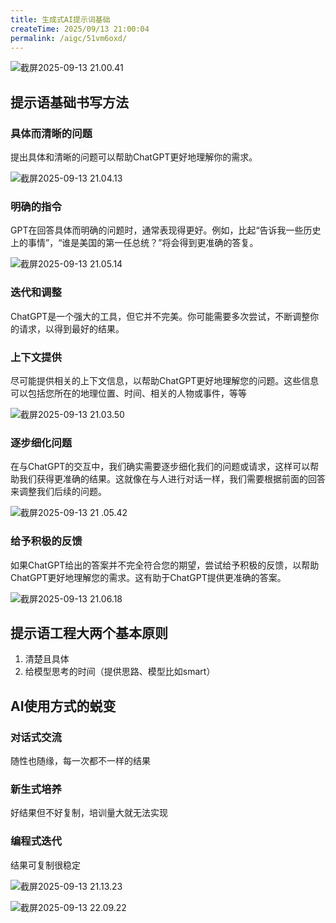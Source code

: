 ```yaml
---
title: 生成式AI提示词基础
createTime: 2025/09/13 21:00:04
permalink: /aigc/51vm6oxd/
---
```

![截屏2025-09-13 21.00.41](https://file.iglooblog.top/aigc/20250913210103042.png)

## 提示语基础书写方法

### 具体而清晰的问题

提出具体和清晰的问题可以帮助ChatGPT更好地理解你的需求。

![截屏2025-09-13 21.04.13](https://file.iglooblog.top/aigc/20250913210449810.png)

### 明确的指令

GPT在回答具体而明确的问题时，通常表现得更好。例如，比起“告诉我一些历史上的事情”，“谁是美国的第一任总统？”将会得到更准确的答复。

![截屏2025-09-13 21.05.14](https://file.iglooblog.top/aigc/20250913210537938.png)

### 迭代和调整

ChatGPT是一个强大的工具，但它并不完美。你可能需要多次尝试，不断调整你的请求，以得到最好的结果。

### 上下文提供

尽可能提供相关的上下文信息，以帮助ChatGPT更好地理解您的问题。这些信息可以包括您所在的地理位置、时间、相关的人物或事件，等等

![截屏2025-09-13 21.03.50](https://file.iglooblog.top/aigc/20250913210430513.png)

### 逐步细化问题

在与ChatGPT的交互中，我们确实需要逐步细化我们的问题或请求，这样可以帮助我们获得更准确的结果。这就像在与人进行对话一样，我们需要根据前面的回答来调整我们后续的问题。

![截屏2025-09-13 21 .05.42](https://file.iglooblog.top/aigc/20250913210559694.png)

### 给予积极的反馈

如果ChatGPT给出的答案并不完全符合您的期望，尝试给予积极的反馈，以帮助ChatGPT更好地理解您的需求。这有助于ChatGPT提供更准确的答案。

![截屏2025-09-13 21.06.18](https://file.iglooblog.top/aigc/20250913210638012.png)

## 提示语工程大两个基本原则

1. 清楚且具体
2. 给模型思考的时间（提供思路、模型比如smart）

## AI使用方式的蜕变

### 对话式交流

随性也随缘，每一次都不一样的结果

### 新生式培养

好结果但不好复制，培训量大就无法实现

### 编程式迭代

结果可复制很稳定

![截屏2025-09-13 21.13.23](https://file.iglooblog.top/aigc/20250913211349644.png)

![截屏2025-09-13 22.09.22](https://file.iglooblog.top/aigc/20250913220949067.png)